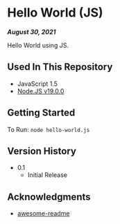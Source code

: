 # Hello World (JS)

***August 30, 2021***

Hello World using JS.

## Used In This Repository

- JavaScript 1.5
- [Node.JS v19.0.0](https://nodejs.org/en/download/)

## Getting Started

To Run: 
`node hello-world.js`

## Version History

* 0.1
    * Initial Release

## Acknowledgments

* [awesome-readme](https://github.com/matiassingers/awesome-readme)